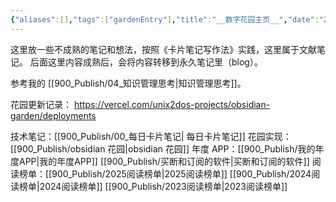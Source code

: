 ```yaml
---
{"aliases":[],"tags":["gardenEntry"],"title":"__数字花园主页__","date":"2025-06-06T01:40:33+08:00","date_modify":"2025-06-07T23:00:14+08:00","dg-publish":true,"dg-home":true,"permalink":"/900_Publish/__数字花园主页__/","dgPassFrontmatter":true,"created":"2025-06-06T01:40:33+08:00","updated":"2025-06-07T23:00:14+08:00"}
---
```


这里放一些不成熟的笔记和想法，按照《卡片笔记写作法》实践，这里属于文献笔记。
后面这里内容成熟后，会将内容转移到永久笔记里（blog）。

参考我的 [[900_Publish/04_知识管理思考\|知识管理思考]]。

花园更新记录： <https://vercel.com/unix2dos-projects/obsidian-garden/deployments>

技术笔记：[[900_Publish/00_每日卡片笔记\| 每日卡片笔记]]
花园实现：[[900_Publish/obsidian 花园\|obsidian 花园]]
年度 APP：[[900_Publish/我的年度APP\|我的年度APP]] [[900_Publish/买断和订阅的软件\|买断和订阅的软件]]
阅读榜单：[[900_Publish/2025阅读榜单\|2025阅读榜单]] [[900_Publish/2024阅读榜单\|2024阅读榜单]] [[900_Publish/2023阅读榜单\|2023阅读榜单]]
